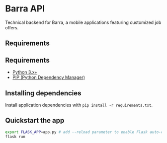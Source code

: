 # Barra API
Technical backend for Barra, a mobile applications featuring customized job offers.

## Requirements


## Requirements
* [Python 3.x+](https://www.python.org/downloads/)
* [PIP (Python Dependency Manager)](https://pip.pypa.io/en/stable/installing/)

## Installing dependencies
Install application dependencies with `pip install -r requirements.txt`.

## Quickstart the app
```bash
export FLASK_APP=app.py # add --reload parameter to enable Flask auto-compilation feature
flask run
```
